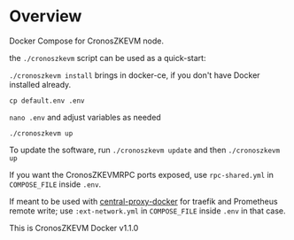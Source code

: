 # Overview

Docker Compose for CronosZKEVM node.

the `./cronoszkevm` script can be used as a quick-start:

`./cronoszkevm install` brings in docker-ce, if you don't have Docker installed already.

`cp default.env .env`

`nano .env` and adjust variables as needed

`./cronoszkevm up`

To update the software, run `./cronoszkevm update` and then `./cronoszkevm up`

If you want the CronosZKEVMRPC ports exposed, use `rpc-shared.yml` in `COMPOSE_FILE` inside `.env`.

If meant to be used with [central-proxy-docker](https://github.com/CryptoManufaktur-io/central-proxy-docker) for traefik
and Prometheus remote write; use `:ext-network.yml` in `COMPOSE_FILE` inside `.env` in that case.

This is CronosZKEVM Docker v1.1.0
